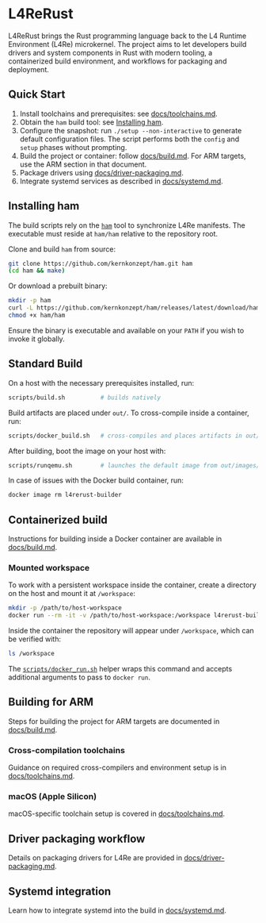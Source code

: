 # L4ReRust

L4ReRust brings the Rust programming language back to the L4 Runtime Environment (L4Re) microkernel.
The project aims to let developers build drivers and system components in Rust with modern tooling,
a containerized build environment, and workflows for packaging and deployment.

## Quick Start
1. Install toolchains and prerequisites: see [docs/toolchains.md](docs/toolchains.md).
2. Obtain the `ham` build tool: see [Installing ham](#installing-ham).
3. Configure the snapshot: run `./setup --non-interactive` to generate
   default configuration files. The script performs both the `config` and
   `setup` phases without prompting.
4. Build the project or container: follow [docs/build.md](docs/build.md).
   For ARM targets, use the ARM section in that document.
5. Package drivers using [docs/driver-packaging.md](docs/driver-packaging.md).
6. Integrate systemd services as described in [docs/systemd.md](docs/systemd.md).

## Installing ham

The build scripts rely on the [`ham`](https://github.com/kernkonzept/ham)
tool to synchronize L4Re manifests. The executable must reside at
`ham/ham` relative to the repository root.

Clone and build `ham` from source:

```bash
git clone https://github.com/kernkonzept/ham.git ham
(cd ham && make)
```

Or download a prebuilt binary:

```bash
mkdir -p ham
curl -L https://github.com/kernkonzept/ham/releases/latest/download/ham -o ham/ham
chmod +x ham/ham
```

Ensure the binary is executable and available on your `PATH` if you wish to
invoke it globally.

## Standard Build

On a host with the necessary prerequisites installed, run:

```bash
scripts/build.sh          # builds natively
```

Build artifacts are placed under `out/`. To cross-compile inside a container, run:

```bash
scripts/docker_build.sh   # cross-compiles and places artifacts in out/
```

After building, boot the image on your host with:

```bash
scripts/runqemu.sh        # launches the default image from out/images/
```

In case of issues with the Docker build container, run:

```bash
docker image rm l4rerust-builder
```

## Containerized build
Instructions for building inside a Docker container are available in [docs/build.md](docs/build.md).

### Mounted workspace

To work with a persistent workspace inside the container, create a directory on
the host and mount it at `/workspace`:

```bash
mkdir -p /path/to/host-workspace
docker run --rm -it -v /path/to/host-workspace:/workspace l4rerust-builder
```

Inside the container the repository will appear under `/workspace`, which can be
verified with:

```bash
ls /workspace
```

The [`scripts/docker_run.sh`](scripts/docker_run.sh) helper wraps this command
and accepts additional arguments to pass to `docker run`.

## Building for ARM
Steps for building the project for ARM targets are documented in [docs/build.md](docs/build.md).

### Cross-compilation toolchains
Guidance on required cross-compilers and environment setup is in [docs/toolchains.md](docs/toolchains.md).

### macOS (Apple Silicon)
macOS-specific toolchain setup is covered in [docs/toolchains.md](docs/toolchains.md).

## Driver packaging workflow
Details on packaging drivers for L4Re are provided in [docs/driver-packaging.md](docs/driver-packaging.md).

## Systemd integration
Learn how to integrate systemd into the build in [docs/systemd.md](docs/systemd.md).
